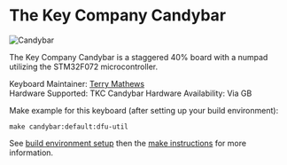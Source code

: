 The Key Company Candybar
===

![Candybar](https://cdn.shopify.com/s/files/1/1679/2319/articles/CandyBar_Promo_400x225_1000x.jpg?v=1538150501)


The Key Company Candybar is a staggered 40% board with a numpad utilizing the STM32F072 microcontroller.

Keyboard Maintainer: [Terry Mathews](https://github.com/TerryMathews/)  
Hardware Supported: TKC Candybar 
Hardware Availability: Via GB  


Make example for this keyboard (after setting up your build environment):

    make candybar:default:dfu-util

See [build environment setup](https://docs.qmk.fm/#/getting_started_build_tools) then the [make instructions](https://docs.qmk.fm/#/newbs_building_firmware) for more information.
